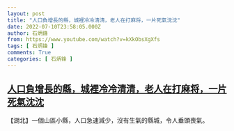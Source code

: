 ```yaml
---
layout: post
title: "人口負增長的縣，城裡冷冷清清，老人在打麻将，一片死氣沈沈"
date: 2022-07-10T23:58:05.000Z
author: 石炳鋒
from: https://www.youtube.com/watch?v=kXkObsXgXfs
tags: [ 石炳锋 ]
comments: True
categories: [ 石炳锋 ]
---
```

<!--1657497485000-->
[人口負增長的縣，城裡冷冷清清，老人在打麻将，一片死氣沈沈](https://www.youtube.com/watch?v=kXkObsXgXfs)
------

<div>
【湖北】一個山區小縣，人口急速減少，沒有生氣的縣城，令人垂頭喪氣。
</div>
